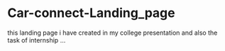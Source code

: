 # Car-connect-Landing_page
this landing page i have created in my college presentation and also the task of internship ...
